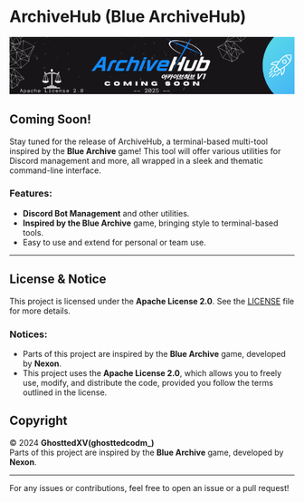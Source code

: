 # ArchiveHub (Blue ArchiveHub)

![ArchiveHub Banner](Coming_Soon.png)

## Coming Soon!

Stay tuned for the release of ArchiveHub, a terminal-based multi-tool inspired by the **Blue Archive** game! This tool will offer various utilities for Discord management and more, all wrapped in a sleek and thematic command-line interface.

### Features:
- **Discord Bot Management** and other utilities.
- **Inspired by the Blue Archive** game, bringing style to terminal-based tools.
- Easy to use and extend for personal or team use.

---

## License & Notice

This project is licensed under the **Apache License 2.0**. See the [LICENSE](./LICENSE) file for more details.

### Notices:
- Parts of this project are inspired by the **Blue Archive** game, developed by **Nexon**.
- This project uses the **Apache License 2.0**, which allows you to freely use, modify, and distribute the code, provided you follow the terms outlined in the license.

## Copyright

© 2024 **GhosttedXV(ghosttedcodm_)**  
Parts of this project are inspired by the **Blue Archive** game, developed by **Nexon**.

---

For any issues or contributions, feel free to open an issue or a pull request!

